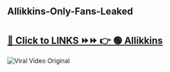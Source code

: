 
 ## Allikkins-Only-Fans-Leaked

# <h2><a href="https://clipsfans.com/Allikkins&ref=git">🔗 Click to LINKS ⏩⏩ 👉 🟢 Allikkins </a></h2>

<a href="https://clipsfans.com/Allikkins&ref=git" rel="nofollow" data-target="animated-image.originalLink"><img src="https://i.ibb.co.com/xMMVF88/686577567.gif" alt="Viral Video Original" style="max-width: 100%; display: inline-block;" data-target="animated-image.originalImage"></a>
